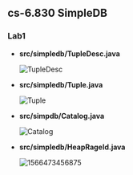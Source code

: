 ## cs-6.830 SimpleDB



### Lab1

- **src/simpledb/TupleDesc.java**

  ![TupleDesc](/home/robot/picture/选区_025.png)

- **src/simpledb/Tuple.java**

  ![Tuple](/root/.config/Typora/typora-user-images/1566008620397.png)

- **src/simpdb/Catalog.java**

  ![Catalog](/root/.config/Typora/typora-user-images/1566013084901.png)

- **src/simpledb/HeapRageId.java**

  ![1566473456875](/root/.config/Typora/typora-user-images/1566473456875.png)

  